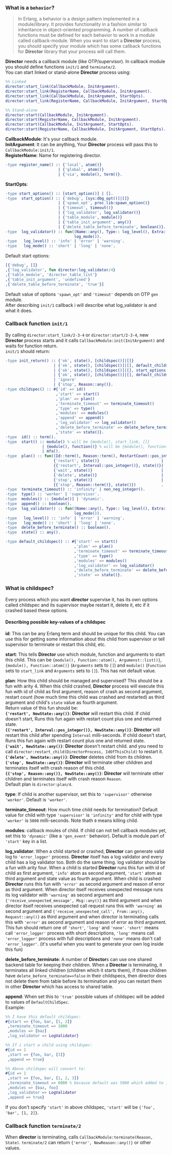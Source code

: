 ### What is a `behavior`?
> In Erlang, a behavior is a design pattern implemented in a module/library. It provides functionality in a fashion similar to inheritance in object-oriented programming. A number of callback functions must be defined for each behavior to work in a module called callback-module.
> When you want to start a **Director** process, you should specify your module which has some callback functions for **Director** library that your process will call them.  

**Director** needs a callback module (like OTP/supervisor). In callback module you should define functions `init/1` and `terminate/2`.  
You can start linked or stand-alone **Director** process using:
```erlang
%% Linked
director:start_link(CallbackModule, InitArgument).
director:start_link(RegisterName, CallbackModule, InitArgument).
director:start_link(CallbackModule, InitArgument, StartOpts).
director:start_link(RegisterName, CallbackModule, InitArgument, StartOpts).

%% Stand-alone
director:start(CallbackModule, InitArgument).
director:start(RegisterName, CallbackModule, InitArgument).
director:start(CallbackModule, InitArgument, StartOpts).
director:start(RegisterName, CallbackModule, InitArgument, StartOpts).
```

**CallbackModule**: It's your callback module.  
**InitArgument**: It can be anything, Your **Director** process will pass this to `CallbackModule:init/1`.  
**RegisterName**: Name for registering director.  
```erlang
-type register_name() :: {'local', atom()}
                       | {'global', atom()}
                       | {'via', module(), term()}.
```
**StartOpts**:
```erlang
-type start_options() :: [start_option()] | [].
-type  start_option() :: {'debug', [sys:dbg_opt()]|[]}
                       | {'spawn_opt', proc_lib:spawn_option()}
                       | {'timeout', timeout()}
                       | {'log_validator', log_validator()}
                       | {'table_module', module()}
                       | {'table_init_argument', any()}
                       | {'delete_table_before_terminate', boolean()}.
-type  log_validator() :: fun((Name::any(), Type:: log_level(), Extra::term(), state()) ->
                              log_mode()).
-type   log_level() :: 'info' | 'error' | 'warning'.
-type   log_mode() :: 'short' | 'long' | 'none'.
```

Default start options:
```erlang
[{'debug', []}
,{'log_validator', fun director:log_validator/4}
,{'table_module', 'director_table_list'}
,{'table_init_argument', 'undefined'}
,{'delete_table_before_terminate', 'true'}]
```
Default value of options `'spawn_opt'` and `'timeout'` depends on OTP `gen` module.  
After describing `init/1` callback i will describe what log_validator is and what it does.  

### Callback function `init/1`
By calling `director:start_link/2-3-4` or `director:start/2-3-4`, new **Director** process starts and it calls `CallbackModule:init(InitArgument)` and waits for function return.  
`init/1` should return:
```erlang
-type init_return() :: {'ok', state(), [childspec()]|[]}
                     | {'ok', state(), [childspec()]|[], default_childspec()}
                     | {'ok', state(), [childspec()]|[], start_options()}
                     | {'ok', state(), [childspec()]|[], default_childspec(), start_options()}
                     | 'ignore'
                     | {'stop', Reason::any()}.
-type childspec() :: #{'id' => id()
                      ,'start' => start()
                      ,'plan' => plan()
                      ,'terminate_timeout' => terminate_timeout()
                      ,'type' => type()
                      ,'modules' => modules()
                      ,'append' => append()
                      ,'log_validator' => log_validator()
                      ,'delete_before_terminate' => delete_before_terminate()
                      ,'state' => state()}.
-type  id() :: term().
-type  start() :: module() % will be {module(), start_link, []}
                | {module(), function()} % will be {module(), function(), []}
                | mfa().
-type  plan() :: fun((Id::term(), Reason::term(), RestartCount::pos_integer(), state()) ->
                     {'restart', state()}                           |
                     {{'restart', Interval::pos_integer()}, state()}|
                     {'wait', state()}                              |
                     {'delete', state()}                            |
                     {'stop', state()}                              |
                     {{'stop', Reason::term()}, state()})           .
-type  terminate_timeout() :: 'infinity' | non_neg_integer().
-type  type() :: 'worker' | 'supervisor'.
-type  modules() :: [module()] | 'dynamic'.
-type  append() :: boolean().
-type  log_validator() :: fun((Name::any(), Type:: log_level(), Extra::term(), state()) ->
                              log_mode()).
-type   log_level() :: 'info' | 'error' | 'warning'.
-type   log_mode() :: 'short' | 'long' | 'none'.
-type  delete_before_terminate() :: boolean().
-type  state() :: any().

-type default_childspec() :: #{'start' => start()
                              ,'plan' => plan()
                              ,'terminate_timeout' => terminate_timeout()
                              ,'type' => type()
                              ,'modules' => modules()
                              ,'log_validator' => log_validator()
                              ,'delete_before_terminate' => delete_before_terminate()
                              ,'state' => state()}.
```

### What is childspec?
Every process which you want **director** supervise it, has its own options called childspec and its supervisor maybe restart it, delete it, etc if it crashed based these options.

#### Describing possible key-values of a childspec
**id**: This can be any Erlang term and should be unique for this child. You can use this for getting some information about this child from supervisor or tell supervisor to terminate or restart this child, etc.  

**start**: This tells **Director** use which module, function and arguments to start this child. This can be `{module(), Function::atom(), Argumenst::list()}`, `{module(), Function::atom()}` (`Arguments` sets to `[]`) and `module()` (`Function` sets to `start_link` and `Arguments` sets to `[]`). This has not default value.  

**plan**: How this child should be managed and supervised? This should be a fun with arity 4. When this child crashed, **Director** process will execute this fun with id of child as first argument, reason of crash as second argument, restart count (how much time this child was crashed and restarted) as third argument and child's `state` value as fourth argument.  
Return value of this fun should be:  
__`{'restart', NewState::any()}`__: **Director** will restart this child. If child doesn't start, Runs this fun again with restart count plus one and returned state.  
__`{{'restart', Interval::pos_integer()}, NewState::any()}`__: **Director** will restart this child after spending `Interval` milli-seconds. If child doesn't start, Runs this fun again with restart count plus one and returned state.  
__`{'wait', NewState::any()}`__: **Director** doesn't restart child. and you need to call `director:restart_child(DirectorProcess, IdOfThisChild)` to restart it.  
__`{'delete', NewState::any()}`__: **Director** deletes child from its children.  
__`{'stop', NewState::any()}`__: **Director** will terminate other children and terminates itself with crash reason of this child.  
__`{{'stop', Reason::any()}, NewState::any()}`__: **Director** will terminate other children and terminates itself with crash reason `Reason`.  
Default plan is `director:plan/4`.  

**type**: If child is another supervisor, set this to `'supervisor'` otherwise `'worker'`. Default is `'worker'`.  

**terminate_timeout**: How much time child needs for termination? Default value for child with type `'supervisor'` is `'infinity'` and for child with type `'worker'` is `5000` milli-seconds. Note thath `0` means killing child.  

**modules**: callback moules of child. If child can not tell callback modules yet, set this to `'dynamic'` (like a `'gen_event'` behavior).  Default is module part of `'start'` key in a list.  

**log_validator**:  When a child started or crashed, **Director** can generate valid log to `'error_logger'` process.  **Director** itself has a log validator and every child has a log validator too. Both do the same thing. log validator should be a fun with arity four. When a child is started **Director** runs this fun with id of child as first argument, `'info'` atom as second argument, `'start'` atom as third argument and state value as fourth argument. When child is crashed **Director** runs this fun with `'error'` as second argument and reason of error as third argument.  When director itself receives unexpected message runs its log validator with `'warning'` as second argument and `{'receive_unexpected_message', Msg::any()}` as third argument and when director itself receives unexpected call request runs this with `'warning'` as second argument and  `{'receive_unexpected_call', From::any(), Request::any()}` as third argument and when director is terminating calls this with `'error'` as second argument and reason of error as third argument. This fun should return one of `'short'`, `'long'` and `'none'`. `'short'` means call `'error_logger'` process with short descriptions, `'long'` means call `'error_logger'` process with full descriptions and `'none'` means don't call `'error_logger'`. (it's useful when you want to generate your own log inside this fun)  

**delete_before_terminate**: A number of **Director**s can use one shared backend table for keeping their children. When a **Director** is terminating, it terminates all linked children (children which it starts them), if those children have `delete_before_terminate=>false` in their childspecs, then director does not delete them from table before its termination and you can restart them in other **Director** which has access to shared table.  

**append**: When set this to `'true'` possible values of childspec will be added to values of `DefaultChildSpec`.  
Example:  
```erlang
%% I have this default childspec:
#{start => {foo, bar, [1, 2]}
 ,terminate_timeout => 1000
 ,modules => [baz]
 ,log_validator => LogValidator}

%% If i start a child using childspec:
#{id => 1
 ,start => {foo, bar, [3]}
 ,append => true}

%% Above childspec will convert to:
#{id => 1
 ,start => {foo, bar, [1, 2, 3]}
 ,terminate_timeout => 6000 % because default was 5000 which added to 1000
 ,modules => [baz, foo]
 ,log_validator => LogValidator
 ,append => true}
```
If you don't specify `'start'` in above childspec, `'start'` will be `{'foo', 'bar', [1, 2]}`.

### Callback function `terminate/2`
When **director** is terminating, calls `CallbackModule:terminate(Reason, State)`. `terminate/2` can return `{'error', NewReason::any()}` or other values.
